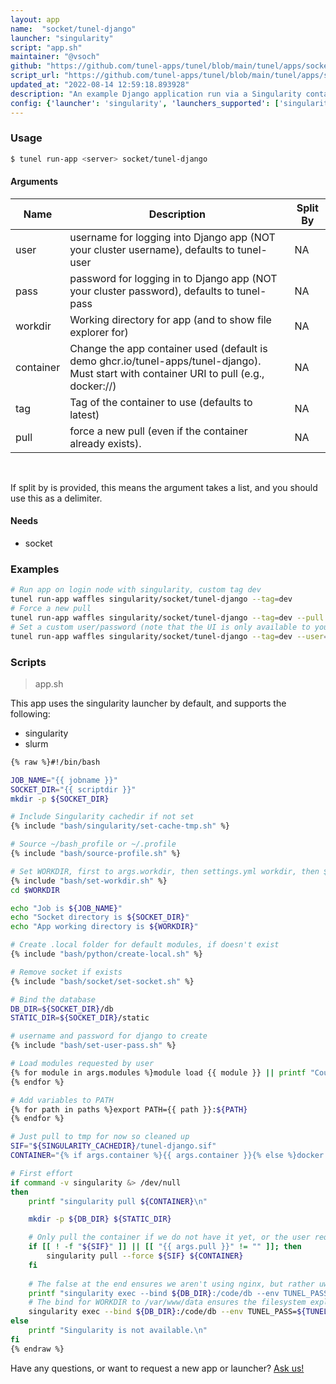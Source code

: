 ```yaml
---
layout: app
name:  "socket/tunel-django"
launcher: "singularity"
script: "app.sh"
maintainer: "@vsoch"
github: "https://github.com/tunel-apps/tunel/blob/main/tunel/apps/socket/tunel-django/app.yaml"
script_url: "https://github.com/tunel-apps/tunel/blob/main/tunel/apps/socket/tunel-django/app.sh"
updated_at: "2022-08-14 12:59:18.893928"
description: "An example Django application run via a Singularity container."
config: {'launcher': 'singularity', 'launchers_supported': ['singularity', 'slurm'], 'script': 'app.sh', 'description': 'An example Django application run via a Singularity container.', 'needs': {'socket': True}, 'examples': '# Run app on login node with singularity, custom tag dev\ntunel run-app waffles singularity/socket/tunel-django --tag=dev\n# Force a new pull\ntunel run-app waffles singularity/socket/tunel-django --tag=dev --pull\n# Set a custom user/password (note that the UI is only available to you so this is not for security)\ntunel run-app waffles singularity/socket/tunel-django --tag=dev --user=hello --pass=moto  \n', 'args': [{'name': 'user', 'description': 'username for logging into Django app (NOT your cluster username), defaults to tunel-user'}, {'name': 'pass', 'description': 'password for logging in to Django app (NOT your cluster password), defaults to tunel-pass'}, {'name': 'workdir', 'description': 'Working directory for app (and to show file explorer for)'}, {'name': 'container', 'description': 'Change the app container used (default is demo ghcr.io/tunel-apps/tunel-django). Must start with container URI to pull (e.g., docker://)'}, {'name': 'tag', 'description': 'Tag of the container to use (defaults to latest)'}, {'name': 'pull', 'description': 'force a new pull (even if the container already exists).'}]}
---
```


### Usage

```bash
$ tunel run-app <server> socket/tunel-django
```


#### Arguments

<div class="fresh-table">
<table class="table">
<thead>
  <th>Name</th>
  <th>Description</th>
  <th>Split By</th>
</thead>
<tbody>
<tr>
   <td>user</td>
   <td>username for logging into Django app (NOT your cluster username), defaults to tunel-user</td>
   <td>NA</td>
</tr>
<tr>
   <td>pass</td>
   <td>password for logging in to Django app (NOT your cluster password), defaults to tunel-pass</td>
   <td>NA</td>
</tr>
<tr>
   <td>workdir</td>
   <td>Working directory for app (and to show file explorer for)</td>
   <td>NA</td>
</tr>
<tr>
   <td>container</td>
   <td>Change the app container used (default is demo ghcr.io/tunel-apps/tunel-django). Must start with container URI to pull (e.g., docker://)</td>
   <td>NA</td>
</tr>
<tr>
   <td>tag</td>
   <td>Tag of the container to use (defaults to latest)</td>
   <td>NA</td>
</tr>
<tr>
   <td>pull</td>
   <td>force a new pull (even if the container already exists).</td>
   <td>NA</td>
</tr>

</tbody></table></div>

<br>

If split by is provided, this means the argument takes a list, and you should use this as a delimiter.




#### Needs

  - socket



### Examples

```bash
# Run app on login node with singularity, custom tag dev
tunel run-app waffles singularity/socket/tunel-django --tag=dev
# Force a new pull
tunel run-app waffles singularity/socket/tunel-django --tag=dev --pull
# Set a custom user/password (note that the UI is only available to you so this is not for security)
tunel run-app waffles singularity/socket/tunel-django --tag=dev --user=hello --pass=moto  
```


### Scripts

> app.sh

This app uses the singularity launcher by default, and supports the following:


  - singularity
  - slurm

```bash
{% raw %}#!/bin/bash

JOB_NAME="{{ jobname }}"
SOCKET_DIR="{{ scriptdir }}"
mkdir -p ${SOCKET_DIR}

# Include Singularity cachedir if not set
{% include "bash/singularity/set-cache-tmp.sh" %}

# Source ~/bash_profile or ~/.profile
{% include "bash/source-profile.sh" %}

# Set WORKDIR, first to args.workdir, then settings.yml workdir, then $HOME
{% include "bash/set-workdir.sh" %}
cd $WORKDIR

echo "Job is ${JOB_NAME}"
echo "Socket directory is ${SOCKET_DIR}"
echo "App working directory is ${WORKDIR}"

# Create .local folder for default modules, if doesn't exist
{% include "bash/python/create-local.sh" %}

# Remove socket if exists
{% include "bash/socket/set-socket.sh" %}

# Bind the database
DB_DIR=${SOCKET_DIR}/db
STATIC_DIR=${SOCKET_DIR}/static

# username and password for django to create
{% include "bash/set-user-pass.sh" %}

# Load modules requested by user
{% for module in args.modules %}module load {{ module }} || printf "Could not load {{ module }}\n"
{% endfor %}

# Add variables to PATH
{% for path in paths %}export PATH={{ path }}:${PATH}
{% endfor %}

# Just pull to tmp for now so cleaned up
SIF="${SINGULARITY_CACHEDIR}/tunel-django.sif"
CONTAINER="{% if args.container %}{{ args.container }}{% else %}docker://ghcr.io/tunel-apps/tunel-django:{% if args.tag %}{{ args.tag }}{% else %}latest{% endif %}{% endif %}"

# First effort
if command -v singularity &> /dev/null
then
    printf "singularity pull ${CONTAINER}\n"

    mkdir -p ${DB_DIR} ${STATIC_DIR}

    # Only pull the container if we do not have it yet, or the user requests it
    if [[ ! -f "${SIF}" ]] || [[ "{{ args.pull }}" != "" ]]; then
        singularity pull --force ${SIF} ${CONTAINER}
    fi
    
    # The false at the end ensures we aren't using nginx, but rather uwsgi just with sockets
    printf "singularity exec --bind ${DB_DIR}:/code/db --env TUNEL_PASS=***** --env TUNEL_USER=${TUNEL_USER} --bind ${WORKDIR}:/code/data ${SIF} /bin/bash /code/scripts/run_uwsgi.sh ${SOCKET} false\n"
    # The bind for WORKDIR to /var/www/data ensures the filesystem explorer works
    singularity exec --bind ${DB_DIR}:/code/db --env TUNEL_PASS=${TUNEL_PASS} --env TUNEL_USER=${TUNEL_USER} --bind ${WORKDIR}:/code/static --bind ${WORKDIR}:/code/data ${SIF} /bin/bash /code/scripts/run_uwsgi.sh ${SOCKET} false
else
    printf "Singularity is not available.\n"
fi
{% endraw %}
```

Have any questions, or want to request a new app or launcher? [Ask us!](https://github.com/tunel-apps/tunel/issues)
